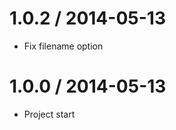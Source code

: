 1.0.2 / 2014-05-13
==================

  * Fix filename option

1.0.0 / 2014-05-13
==================

  * Project start
